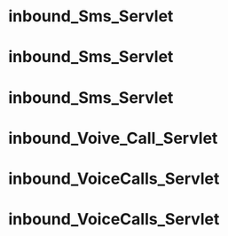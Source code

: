 # inbound_Sms_Servlet
# inbound_Sms_Servlet
# inbound_Sms_Servlet
# inbound_Voive_Call_Servlet
# inbound_VoiceCalls_Servlet
# inbound_VoiceCalls_Servlet
